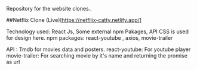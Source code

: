 Repository for the website clones..

##Netflix Clone 
(Live)[https://netfllix-catty.netlify.app/]

Technology used: React Js, Some external npm Pakages, API
CSS is used for design here.
npm packages: react-youtube , axios, movie-trailer

API : Tmdb for movies data and posters.
react-youtube: For youtube player
movie-trailer: For searching movie by it's name and returning the promise as url



